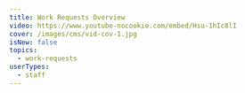 ```yaml
---
title: Work Requests Overview
video: https://www.youtube-nocookie.com/embed/Hsu-1hIc8lI
cover: /images/cms/vid-cov-1.jpg
isNew: false
topics:
  - work-requests
userTypes:
  - staff
---
```


